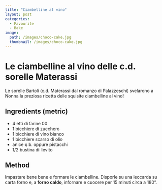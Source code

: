 ```yaml
---
title: "Ciambelline al vino"
layout: post
categories:
  - Favourite
  - Bake
image: 
  path: /images/choco-cake.jpg
  thumbnail: /images/choco-cake.jpg
---
```

# Le ciambelline al vino delle c.d. sorelle Materassi

Le sorelle Bartoli (c.d. Materassi dal romanzo di Palazzeschi) svelarono a Nonna la preziosa ricetta delle squisite ciambelline al vino!

## Ingredients (metric)

- 4 etti di farine 00
- 1 bicchiere di zucchero
- 1 bicchiere di vino bianco
- 1 bicchiere scarso di olio
- anice q.b. oppure pistacchi
- 1/2 bustina di lievito

## Method

Impastare bene bene e formare le ciambelline. Disporle su una leccarda su carta forno e, a **forno caldo**, infornare e cuocere per 15 minuti circa a 180°.

